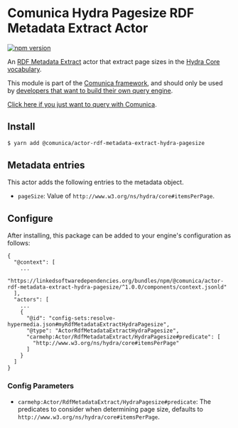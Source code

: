 # Comunica Hydra Pagesize RDF Metadata Extract Actor

[![npm version](https://badge.fury.io/js/%40comunica%2Factor-rdf-metadata-extract-hydra-pagesize.svg)](https://www.npmjs.com/package/@comunica/actor-rdf-metadata-extract-hydra-pagesize)

An [RDF Metadata Extract](https://github.com/comunica/comunica/tree/master/packages/bus-rdf-metadata-extract) actor that
extract page sizes in the [Hydra Core vocabulary](https://www.hydra-cg.com/spec/latest/core/).

This module is part of the [Comunica framework](https://github.com/comunica/comunica),
and should only be used by [developers that want to build their own query engine](https://comunica.dev/docs/modify/).

[Click here if you just want to query with Comunica](https://comunica.dev/docs/query/).

## Install

```bash
$ yarn add @comunica/actor-rdf-metadata-extract-hydra-pagesize
```

## Metadata entries

This actor adds the following entries to the metadata object.

* `pageSize`: Value of `http://www.w3.org/ns/hydra/core#itemsPerPage`.

## Configure

After installing, this package can be added to your engine's configuration as follows:
```text
{
  "@context": [
    ...
    "https://linkedsoftwaredependencies.org/bundles/npm/@comunica/actor-rdf-metadata-extract-hydra-pagesize/^1.0.0/components/context.jsonld"  
  ],
  "actors": [
    ...
    {
      "@id": "config-sets:resolve-hypermedia.json#myRdfMetadataExtractHydraPagesize",
      "@type": "ActorRdfMetadataExtractHydraPagesize",
      "carmehp:Actor/RdfMetadataExtract/HydraPagesize#predicate": [
        "http://www.w3.org/ns/hydra/core#itemsPerPage"
      ]
    }
  ]
}
```

### Config Parameters

* `carmehp:Actor/RdfMetadataExtract/HydraPagesize#predicate`: The predicates to consider when determining page size, defaults to `http://www.w3.org/ns/hydra/core#itemsPerPage`.
